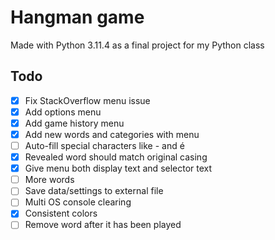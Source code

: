 # Hangman game

Made with Python 3.11.4 as a final project for my Python class

## Todo

-   [x] Fix StackOverflow menu issue
-   [x] Add options menu
-   [x] Add game history menu
-   [x] Add new words and categories with menu
-   [ ] Auto-fill special characters like - and é
-   [x] Revealed word should match original casing
-   [x] Give menu both display text and selector text
-   [ ] More words
-   [ ] Save data/settings to external file
-   [ ] Multi OS console clearing
-   [x] Consistent colors
-   [ ] Remove word after it has been played
